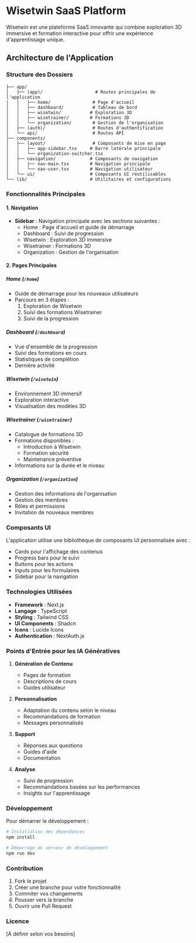 # Wisetwin SaaS Platform

Wisetwin est une plateforme SaaS innovante qui combine exploration 3D immersive et formation interactive pour offrir une expérience d'apprentissage unique.

## Architecture de l'Application

### Structure des Dossiers

```
├── app/
│   ├── (app)/                    # Routes principales de l'application
│   │   ├── home/                # Page d'accueil
│   │   ├── dashboard/           # Tableau de bord
│   │   ├── wisetwin/           # Exploration 3D
│   │   ├── wisetrainer/        # Formations 3D
│   │   └── organization/        # Gestion de l'organisation
│   ├── (auth)/                  # Routes d'authentification
│   └── api/                     # Routes API
├── components/
│   ├── layout/                  # Composants de mise en page
│   │   ├── app-sidebar.tsx     # Barre latérale principale
│   │   └── organization-switcher.tsx
│   ├── navigation/             # Composants de navigation
│   │   ├── nav-main.tsx        # Navigation principale
│   │   └── nav-user.tsx        # Navigation utilisateur
│   └── ui/                     # Composants UI réutilisables
└── lib/                        # Utilitaires et configurations
```

### Fonctionnalités Principales

#### 1. Navigation
- **Sidebar** : Navigation principale avec les sections suivantes :
  - Home : Page d'accueil et guide de démarrage
  - Dashboard : Suivi de progression
  - Wisetwin : Exploration 3D immersive
  - Wisetrainer : Formations 3D
  - Organization : Gestion de l'organisation

#### 2. Pages Principales

##### Home (`/home`)
- Guide de démarrage pour les nouveaux utilisateurs
- Parcours en 3 étapes :
  1. Exploration de Wisetwin
  2. Suivi des formations Wisetrainer
  3. Suivi de la progression

##### Dashboard (`/dashboard`)
- Vue d'ensemble de la progression
- Suivi des formations en cours
- Statistiques de complétion
- Dernière activité

##### Wisetwin (`/wisetwin`)
- Environnement 3D immersif
- Exploration interactive
- Visualisation des modèles 3D

##### Wisetrainer (`/wisetrainer`)
- Catalogue de formations 3D
- Formations disponibles :
  - Introduction à Wisetwin
  - Formation sécurité
  - Maintenance préventive
- Informations sur la durée et le niveau

##### Organization (`/organization`)
- Gestion des informations de l'organisation
- Gestion des membres
- Rôles et permissions
- Invitation de nouveaux membres

### Composants UI

L'application utilise une bibliothèque de composants UI personnalisée avec :
- Cards pour l'affichage des contenus
- Progress bars pour le suivi
- Buttons pour les actions
- Inputs pour les formulaires
- Sidebar pour la navigation

### Technologies Utilisées

- **Framework** : Next.js
- **Langage** : TypeScript
- **Styling** : Tailwind CSS
- **UI Components** : Shadcn
- **Icons** : Lucide Icons
- **Authentication** : NextAuth.js

### Points d'Entrée pour les IA Génératives

1. **Génération de Contenu**
   - Pages de formation
   - Descriptions de cours
   - Guides utilisateur

2. **Personnalisation**
   - Adaptation du contenu selon le niveau
   - Recommandations de formation
   - Messages personnalisés

3. **Support**
   - Réponses aux questions
   - Guides d'aide
   - Documentation

4. **Analyse**
   - Suivi de progression
   - Recommandations basées sur les performances
   - Insights sur l'apprentissage

### Développement

Pour démarrer le développement :

```bash
# Installation des dépendances
npm install

# Démarrage du serveur de développement
npm run dev
```

### Contribution

1. Fork le projet
2. Créer une branche pour votre fonctionnalité
3. Commiter vos changements
4. Pousser vers la branche
5. Ouvrir une Pull Request

### Licence

[À définir selon vos besoins]
